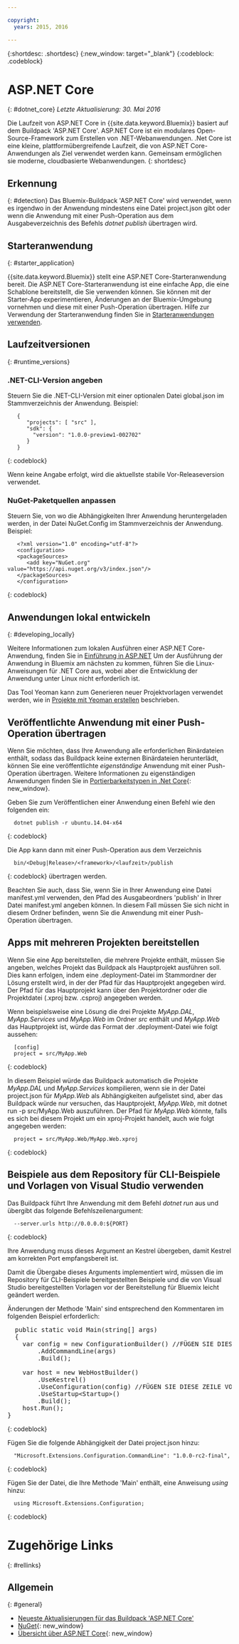 ```yaml
---

copyright:
  years: 2015, 2016

---
```


{:shortdesc: .shortdesc}
{:new_window: target="_blank"}
{:codeblock: .codeblock}


# ASP.NET Core 
{: #dotnet_core}
*Letzte Aktualisierung: 30. Mai 2016*

Die Laufzeit von ASP.NET Core in {{site.data.keyword.Bluemix}} basiert auf dem Buildpack 'ASP.NET Core'. ASP.NET Core
ist ein modulares Open-Source-Framework zum Erstellen von .NET-Webanwendungen.
.Net Core ist eine kleine, plattformübergreifende Laufzeit, die von ASP.NET Core-Anwendungen als Ziel verwendet werden kann.
Gemeinsam ermöglichen sie moderne, cloudbasierte Webanwendungen.
{: shortdesc}

## Erkennung
{: #detection}
Das Bluemix-Buildpack 'ASP.NET Core' wird verwendet, wenn es irgendwo in der Anwendung mindestens eine Datei project.json gibt
 oder wenn die Anwendung mit einer Push-Operation aus dem Ausgabeverzeichnis des Befehls *dotnet publish* übertragen wird.

## Starteranwendung
{: #starter_application}

{{site.data.keyword.Bluemix}} stellt eine ASP.NET Core-Starteranwendung bereit. Die ASP.NET Core-Starteranwendung ist eine einfache App, die eine Schablone bereitstellt, die Sie verwenden können. Sie können mit der Starter-App experimentieren, Änderungen an der Bluemix-Umgebung vornehmen und diese mit einer Push-Operation übertragen.  Hilfe zur Verwendung der Starteranwendung finden Sie in [Starteranwendungen verwenden](../../cfapps/starter_app_usage.html).

## Laufzeitversionen
{: #runtime_versions}

### .NET-CLI-Version angeben

Steuern Sie die .NET-CLI-Version mit einer optionalen Datei global.json im Stammverzeichnis der Anwendung. Beispiel:
```
   {
      "projects": [ "src" ],
      "sdk": {
        "version": "1.0.0-preview1-002702"
      }
   }
```
{: codeblock}

Wenn keine Angabe erfolgt, wird die aktuellste stabile Vor-Releaseversion verwendet.

### NuGet-Paketquellen anpassen

Steuern Sie, von wo die Abhängigkeiten Ihrer Anwendung heruntergeladen werden, in der Datei NuGet.Config im Stammverzeichnis der Anwendung. Beispiel:
```
   <?xml version="1.0" encoding="utf-8"?>
   <configuration>
   <packageSources>
      <add key="NuGet.org" value="https://api.nuget.org/v3/index.json"/>
   </packageSources>
   </configuration>
```
{: codeblock}

## Anwendungen lokal entwickeln
{: #developing_locally}

Weitere Informationen zum lokalen Ausführen einer ASP.NET Core-Anwendung, finden Sie in
[Einführung in ASP.NET](http://docs.asp.net/en/latest/getting-started/index.html)
Um der Ausführung der Anwendung in Bluemix am nächsten zu kommen, führen Sie die Linux-Anweisungen für .NET Core aus, wobei aber die Entwicklung der Anwendung unter Linux nicht erforderlich ist.

Das Tool Yeoman kann zum Generieren neuer Projektvorlagen verwendet werden, wie in
[Projekte mit Yeoman erstellen](http://docs.asp.net/en/latest/client-side/yeoman.html) beschrieben.

## Veröffentlichte Anwendung mit einer Push-Operation übertragen

Wenn Sie möchten, dass Ihre Anwendung alle erforderlichen Binärdateien enthält, sodass das Buildpack keine
externen Binärdateien herunterlädt, können Sie eine veröffentlichte *eigenständige* Anwendung mit einer Push-Operation
übertragen. Weitere Informationen zu eigenständigen Anwendungen finden Sie in
[Portierbarkeitstypen in .Net Core](http://dotnet.github.io/docs/core-concepts/app-types.html){: new_window}.

Geben Sie zum Veröffentlichen einer Anwendung einen Befehl wie den folgenden ein:
```
  dotnet publish -r ubuntu.14.04-x64 
```
{: codeblock}
  
Die App kann dann mit einer Push-Operation aus dem Verzeichnis
```
  bin/<Debug|Release>/<framework>/<laufzeit>/publish
```
{: codeblock}
übertragen werden.

Beachten Sie auch, dass Sie, wenn Sie in Ihrer Anwendung eine Datei manifest.yml verwenden, den Pfad des Ausgabeordners 'publish' in Ihrer Datei manifest.yml angeben können. In diesem Fall müssen Sie sich nicht in diesem Ordner befinden, wenn Sie die Anwendung mit einer Push-Operation übertragen.

## Apps mit mehreren Projekten bereitstellen

Wenn Sie eine App bereitstellen, die mehrere Projekte enthält, müssen Sie angeben, welches Projekt das Buildpack als Hauptprojekt ausführen soll. Dies kann erfolgen, indem eine .deployment-Datei im Stammordner der Lösung erstellt wird, in der der Pfad für das Hauptprojekt angegeben wird. Der Pfad für das Hauptprojekt kann über den Projektordner oder die Projektdatei (.xproj bzw. .csproj) angegeben werden.

Wenn beispielsweise eine Lösung die drei Projekte *MyApp.DAL*, *MyApp.Services* und *MyApp.Web* im Ordner *src* enthält und *MyApp.Web* das Hauptprojekt ist, würde das Format der .deployment-Datei wie folgt aussehen:
```
  [config]
  project = src/MyApp.Web
```
{: codeblock}

In diesem Beispiel würde das Buildpack automatisch die Projekte *MyApp.DAL* und *MyApp.Services* kompilieren, wenn sie in der Datei project.json für *MyApp.Web* als Abhängigkeiten aufgelistet sind, aber das Buildpack würde nur versuchen, das Hauptprojekt, *MyApp.Web*, mit dotnet run -p src/MyApp.Web auszuführen. Der Pfad für *MyApp.Web* könnte, falls es sich bei diesem Projekt um ein xproj-Projekt handelt, auch wie folgt angegeben werden: 
```
  project = src/MyApp.Web/MyApp.Web.xproj 
```
{: codeblock}

## Beispiele aus dem Repository für CLI-Beispiele und Vorlagen von Visual Studio verwenden

Das Buildpack führt Ihre Anwendung mit dem Befehl *dotnet run* aus und übergibt das folgende Befehlszeilenargument:
```
  --server.urls http://0.0.0.0:${PORT}
```
{: codeblock}

Ihre Anwendung muss dieses Argument an Kestrel übergeben, damit Kestrel am korrekten Port empfangsbereit ist.

Damit die Übergabe dieses Arguments implementiert wird, müssen die im Repository für CLI-Beispiele bereitgestellten Beispiele
und die von Visual Studio bereitgestellten Vorlagen vor der Bereitstellung für Bluemix leicht geändert werden.

Änderungen der Methode 'Main' sind entsprechend den Kommentaren im folgenden Beispiel erforderlich:

<pre>
  public static void Main(string[] args)
  {
    var config = new ConfigurationBuilder() //FÜGEN SIE DIESE 3 ZEILEN AM ANFANG DER METHODE MAIN HINZU
        .AddCommandLine(args)
        .Build();
    
    var host = new WebHostBuilder()
        .UseKestrel()
        .UseConfiguration(config) //FÜGEN SIE DIESE ZEILE VOR 'UseStartup' HINZU
        .UseStartup&lt;Startup&gt;()  
        .Build();
    host.Run();
}
</pre>  
{: codeblock}

Fügen Sie die folgende Abhängigkeit der Datei project.json hinzu: 
```
  "Microsoft.Extensions.Configuration.CommandLine": "1.0.0-rc2-final",
```
{: codeblock}

Fügen Sie der Datei, die Ihre Methode 'Main' enthält, eine Anweisung *using* hinzu: 
```
  using Microsoft.Extensions.Configuration;
```
{: codeblock}

# Zugehörige Links
{: #rellinks}
## Allgemein
{: #general}
* [Neueste Aktualisierungen für das Buildpack 'ASP.NET Core'](updates.html)
* [NuGet](https://docs.nuget.org/Consume/Overview){: new_window}
* [Übersicht über ASP.NET Core](http://docs.asp.net/en/latest/conceptual-overview/aspnet.html){: new_window}
